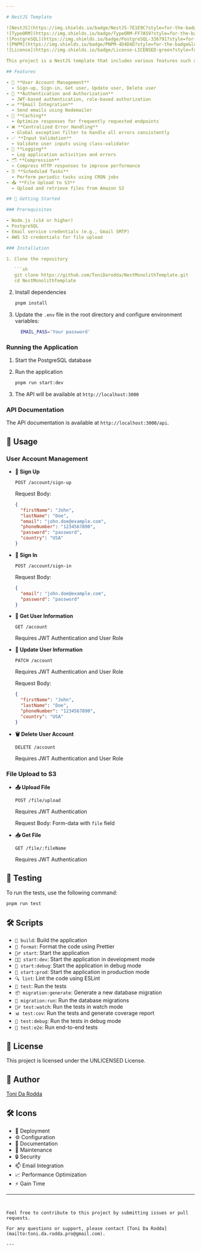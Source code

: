 ```yaml
---

# NestJS Template

![NestJS](https://img.shields.io/badge/NestJS-7E1E9C?style=for-the-badge&logo=nestjs&logoColor=white)
![TypeORM](https://img.shields.io/badge/TypeORM-FF7A59?style=for-the-badge&logo=typeorm&logoColor=white)
![PostgreSQL](https://img.shields.io/badge/PostgreSQL-336791?style=for-the-badge&logo=postgresql&logoColor=white)
![PNPM](https://img.shields.io/badge/PNPM-4D4D4D?style=for-the-badge&logo=pnpm&logoColor=white)
![License](https://img.shields.io/badge/License-LICENSED-green?style=for-the-badge)

This project is a NestJS template that includes various features such as user account management, authentication, authorization, email integration, caching, compression, centralized error handling, input validation, logging, scheduled tasks, and file upload to S3.

## Features

- 👤 **User Account Management**
  - Sign-up, Sign-in, Get user, Update user, Delete user
- 🔐 **Authentication and Authorization**
  - JWT-based authentication, role-based authorization
- ✉️ **Email Integration**
  - Send emails using Nodemailer
- 💾 **Caching**
  - Optimize responses for frequently requested endpoints
- ❌ **Centralized Error Handling**
  - Global exception filter to handle all errors consistently
- ✅ **Input Validation**
  - Validate user inputs using class-validator
- 📓 **Logging**
  - Log application activities and errors
- 🗂 **Compression**
  - Compress HTTP responses to improve performance
- ⏰ **Scheduled Tasks**
  - Perform periodic tasks using CRON jobs
- 📤 **File Upload to S3**
  - Upload and retrieve files from Amazon S3

## 🚀 Getting Started

### Prerequisites

- Node.js (v14 or higher)
- PostgreSQL
- Email service credentials (e.g., Gmail SMTP)
- AWS S3 credentials for file upload

### Installation

1. Clone the repository

   ```sh
   git clone https://github.com/ToniDarodda/NestMonolithTemplate.git
   cd NestMonolithTemplate
   ```

2. Install dependencies

   ```sh
   pnpm install
   ```

3. Update the `.env` file in the root directory and configure environment variables:
   ```sh
     EMAIL_PASS='Your password'
   ```


### Running the Application

1. Start the PostgreSQL database

2. Run the application

   ```sh
   pnpm run start:dev
   ```

3. The API will be available at `http://localhost:3000`

### API Documentation

The API documentation is available at `http://localhost:3000/api`.

## 📄 Usage

### User Account Management

- **🚪 Sign Up**

  ```http
  POST /account/sign-up
  ```

  Request Body:

  ```json
  {
    "firstName": "John",
    "lastName": "Doe",
    "email": "john.doe@example.com",
    "phoneNumber": "1234567890",
    "password": "password",
    "country": "USA"
  }
  ```

- **🔑 Sign In**

  ```http
  POST /account/sign-in
  ```

  Request Body:

  ```json
  {
    "email": "john.doe@example.com",
    "password": "password"
  }
  ```

- **👤 Get User Information**

  ```http
  GET /account
  ```

  Requires JWT Authentication and User Role

- **📝 Update User Information**

  ```http
  PATCH /account
  ```

  Requires JWT Authentication and User Role

  Request Body:

  ```json
  {
    "firstName": "John",
    "lastName": "Doe",
    "phoneNumber": "1234567890",
    "country": "USA"
  }
  ```

- **🗑️ Delete User Account**

  ```http
  DELETE /account
  ```

  Requires JWT Authentication and User Role

### File Upload to S3

- **📤 Upload File**

  ```http
  POST /file/upload
  ```

  Requires JWT Authentication

  Request Body: Form-data with `file` field

- **📥 Get File**

  ```http
  GET /file/:fileName
  ```

  Requires JWT Authentication

## 🧪 Testing

To run the tests, use the following command:

```sh
pnpm run test
```

## 🛠️ Scripts

- `🔨 build`: Build the application
- `🧹 format`: Format the code using Prettier
- `🏃‍♂️ start`: Start the application
- `👨‍💻 start:dev`: Start the application in development mode
- `🐞 start:debug`: Start the application in debug mode
- `🚀 start:prod`: Start the application in production mode
- `🔍 lint`: Lint the code using ESLint
- `🧪 test`: Run the tests
- `📦 migration:generate`: Generate a new database migration
- `🚚 migration:run`: Run the database migrations
- `🕵️‍♂️ test:watch`: Run the tests in watch mode
- `📊 test:cov`: Run the tests and generate coverage report
- `🐛 test:debug`: Run the tests in debug mode
- `🧪 test:e2e`: Run end-to-end tests

## 📜 License

This project is licensed under the UNLICENSED License.

## 👤 Author

[Toni Da Rodda](mailto:toni.da.rodda.pro@gmail.com)

## 🛠️ Icons

- 🚀 Deployment
- ⚙️ Configuration
- 📄 Documentation
- 🔧 Maintenance
- 🔒 Security
- 📫 Email Integration
- 📈 Performance Optimization
- ⚡ Gain Time

---
```


Feel free to contribute to this project by submitting issues or pull requests.

For any questions or support, please contact [Toni Da Rodda](mailto:toni.da.rodda.pro@gmail.com).

---
